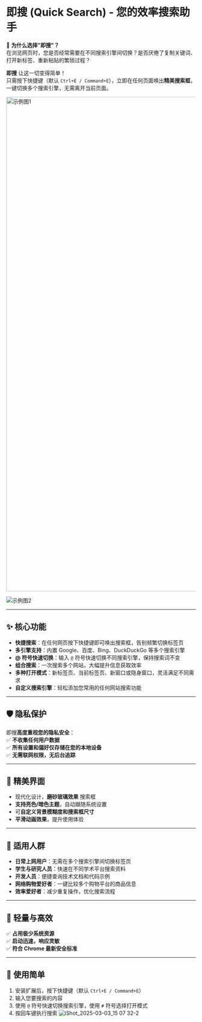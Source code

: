 # 即搜 (Quick Search) - 您的效率搜索助手

🚀 **为什么选择"即搜"？**  
在浏览网页时，您是否经常需要在不同搜索引擎间切换？是否厌倦了复制关键词、打开新标签、重新粘贴的繁琐过程？  

**即搜** 让这一切变得简单！  
只需按下快捷键（默认 `Ctrl+E / Command+E`），立即在任何页面唤出**精美搜索框**，一键切换多个搜索引擎，无需离开当前页面。

<img width="1316" alt="示例图1" src="https://github.com/user-attachments/assets/42516090-8cdf-48e7-b4f0-494dc9a0ea03" />

![示例图2](https://github.com/user-attachments/assets/4bb2f435-0f2e-4112-9348-950dd46410fb)

---

## ✨ 核心功能

- **快捷搜索**：在任何网页按下快捷键即可唤出搜索框，告别频繁切换标签页  
- **多引擎支持**：内置 Google、百度、Bing、DuckDuckGo 等多个搜索引擎  
- **@ 符号快速切换**：输入 `@` 符号快速切换不同搜索引擎，保持搜索词不变  
- **组合搜索**：一次搜索多个网站，大幅提升信息获取效率  
- **多种打开模式**：新标签页、当前标签页、新窗口或隐身窗口，灵活满足不同需求  
- **自定义搜索引擎**：轻松添加您常用的任何网站搜索功能  

---

## 🛡️ 隐私保护

即搜**高度重视您的隐私安全**：  
✅ **不收集任何用户数据**  
✅ **所有设置和偏好仅存储在您的本地设备**  
✅ **无需联网权限，无后台追踪**

---

## 🎨 精美界面

- 现代化设计，**磨砂玻璃效果** 搜索框  
- **支持亮色/暗色主题**，自动跟随系统设置  
- 可**自定义背景模糊度和搜索框尺寸**  
- **平滑动画效果**，提升使用体验  

---

## 💼 适用人群

- **日常上网用户**：无需在多个搜索引擎间切换标签页  
- **学生与研究人员**：快速在不同学术平台搜索资料  
- **开发人员**：便捷查询技术文档和代码示例  
- **网络购物爱好者**：一键比较多个购物平台的商品信息  
- **效率爱好者**：减少重复操作，优化搜索流程  

---

## 🔧 轻量与高效

✅ **占用极少系统资源**  
✅ **启动迅速，响应灵敏**  
✅ **符合 Chrome 最新安全标准**  

---

## 📱 使用简单

1. 安装扩展后，按下快捷键（默认 `Ctrl+E / Command+E`）  
2. 输入您要搜索的内容  
3. 使用 `@` 符号快速切换搜索引擎，使用 `#` 符号选择打开模式  
4. 按回车键执行搜索  ![iShot_2025-03-03_15 07 32-2](https://github.com/user-attachments/assets/4f4699cc-f19a-4fb1-acc4-5249afda3d6a)

